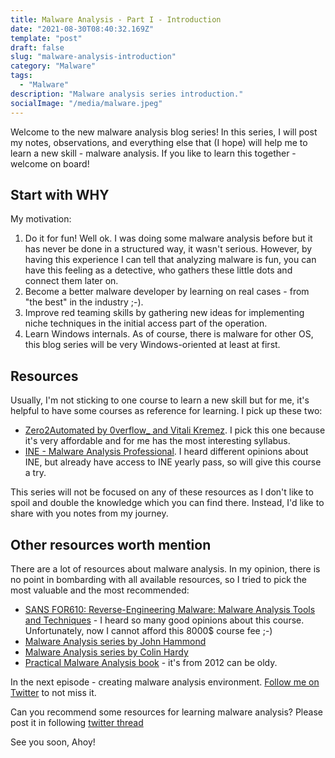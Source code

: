 ```yaml
---
title: Malware Analysis - Part I - Introduction
date: "2021-08-30T08:40:32.169Z"
template: "post"
draft: false
slug: "malware-analysis-introduction"
category: "Malware"
tags:
  - "Malware"
description: "Malware analysis series introduction."
socialImage: "/media/malware.jpeg"
---
```


Welcome to the new malware analysis blog series! In this series, I will post my notes, observations, and everything else that (I hope) will help me to learn a new skill - malware analysis. If you like to learn this together - welcome on board!

## Start with WHY
My motivation:
1. Do it for fun! Well ok. I was doing some malware analysis before but it has never be done in a structured way, it wasn't serious. However, by having this experience I can tell that analyzing malware is fun, you can have this feeling as a detective, who gathers these little dots and connect them later on.
2. Become a better malware developer by learning on real cases - from "the best" in the industry ;-). 
3. Improve red teaming skills by gathering new ideas for implementing niche techniques in the initial access part of the operation.
4. Learn Windows internals. As of course, there is malware for other OS, this blog series will be very Windows-oriented at least at first.

## Resources
Usually, I'm not sticking to one course to learn a new skill but for me, it's helpful to have some courses as reference for learning. I pick up these two:
* [Zero2Automated by 0verflow_ and Vitali Kremez](https://courses.zero2auto.com/adv-malware-analysis-course). I pick this one because it's very affordable and for me has the most interesting syllabus. 
* [INE - Malware Analysis Professional](https://my.ine.com/CyberSecurity/learning-paths/e831d3ee-18b5-4b46-b1a7-9f7b3d65feae/malware-analysis-professional). I heard different opinions about INE, but already have access to INE yearly pass, so will give this course a try.

This series will not be focused on any of these resources as I don't like to spoil and double the knowledge which you can find there. Instead, I'd like to share with you notes from my journey.

## Other resources worth mention
There are a lot of resources about malware analysis. In my opinion, there is no point in bombarding with all available resources, so I tried to pick the most valuable and the most recommended: 
* [SANS FOR610: Reverse-Engineering Malware: Malware Analysis Tools and Techniques](https://www.sans.org/cyber-security-courses/reverse-engineering-malware-malware-analysis-tools-techniques/) - I heard so many good opinions about this course. Unfortunately, now I cannot afford this 8000$ course fee ;-)
* [Malware Analysis series by John Hammond](https://www.youtube.com/watch?v=3Q9-X_NRlJc&list=PL1H1sBF1VAKWMn_3QPddayIypbbITTGZv)
* [Malware Analysis series by Colin Hardy](https://www.youtube.com/watch?v=GkSJn8sGAKw&list=PLC9K7uaDMdAXPnInKDK5D033TyDKf9Cgt)
* [Practical Malware Analysis book](https://nostarch.com/malware) - it's from 2012 can be oldy.

In the next episode - creating malware analysis environment. [Follow me on Twitter](https://twitter.com/_f44z) to not miss it. 

Can you recommend some resources for learning malware analysis? Please post it in following [twitter thread](https://twitter.com/_f44z/status/1432404396340559872)

See you soon, Ahoy!



